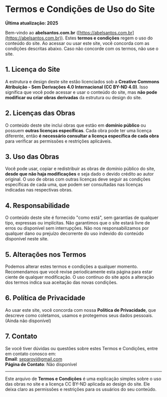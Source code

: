 # Termos e Condições de Uso do Site

**Última atualização: 2025**

Bem-vindo ao **abelsantos.com.br** ([https://abelsantos.com.br](https://abelsantos.com.br)). Estes **termos e condições** regem o uso do conteúdo do site. Ao acessar ou usar este site, você concorda com as condições descritas abaixo. Caso não concorde com os termos, não use o site.

## 1. Licença do Site

A estrutura e design deste site estão licenciados sob a **Creative Commons Atribuição - Sem Derivações 4.0 Internacional (CC BY-ND 4.0)**. Isso significa que você pode acessar e usar o conteúdo do site, mas **não pode modificar ou criar obras derivadas** da estrutura ou design do site.

## 2. Licenças das Obras

O conteúdo deste site inclui obras que estão em **domínio público** ou possuem **outras licenças específicas**. Cada obra pode ter uma licença diferente, então **é necessário consultar a licença específica de cada obra** para verificar as permissões e restrições aplicáveis.

## 3. Uso das Obras

Você pode usar, copiar e redistribuir as obras de domínio público do site, **desde que não haja modificações** e seja dado o devido crédito ao autor original. O uso de obras com outras licenças deve seguir as condições específicas de cada uma, que podem ser consultadas nas licenças indicadas nas respectivas obras.

## 4. Responsabilidade

O conteúdo deste site é fornecido "como está", sem garantias de qualquer tipo, expressas ou implícitas. Não garantimos que o site estará livre de erros ou disponível sem interrupções. Não nos responsabilizamos por qualquer dano ou prejuízo decorrente do uso indevido do conteúdo disponível neste site.

## 5. Alterações nos Termos

Podemos alterar estes termos e condições a qualquer momento. Recomendamos que você revise periodicamente esta página para estar ciente de qualquer modificação. O uso contínuo do site após a alteração dos termos indica sua aceitação das novas condições.

## 6. Política de Privacidade

Ao usar este site, você concorda com nossa **Política de Privacidade**, que descreve como coletamos, usamos e protegemos seus dados pessoais. (Ainda não disponível)

## 7. Contato

Se você tiver dúvidas ou questões sobre estes Termos e Condições, entre em contato conosco em:  
**Email**: [separovi@gmail.com](mailto:separovi@gmail.com)  
**Página de Contato**: Não disponível

---

Este arquivo de **Termos e Condições** é uma explicação simples sobre o uso das obras no site e a licença CC BY-ND aplicada ao design do site. Ele deixa claro as permissões e restrições para os usuários do seu conteúdo.
